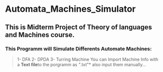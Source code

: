 # Automata_Machines_Simulator

## This is Midterm Project of Theory of languages and Machines course.
### This Programm will Simulate Differents Automate Machines:
> 1- DFA
> 2- DPDA
> 3- Turring Machine
You can Import Machine Info with a **Text file**to the porgramm as *"*.txt"*
also input them manually...

